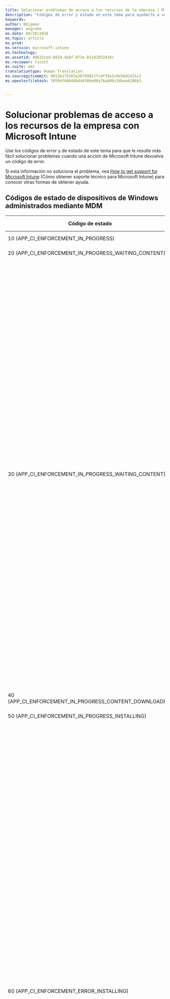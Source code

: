 ```yaml
---
title: Solucionar problemas de acceso a los recursos de la empresa | Microsoft Intune
description: "Códigos de error y estado en este tema para ayudarle a solucionar problemas de acceso a los recursos."
keywords: 
author: Nbigman
manager: angrobe
ms.date: 04/28/2016
ms.topic: article
ms.prod: 
ms.service: microsoft-intune
ms.technology: 
ms.assetid: 40622ced-6029-4abf-873e-b51d2b51934c
ms.reviewer: tscott
ms.suite: ems
translationtype: Human Translation
ms.sourcegitcommit: 9915b275101e287498217c4f35e1c0e56d2425c2
ms.openlocfilehash: f8594f6004dbd44306e00a76ab09c18bea4286b3


---
```


# Solucionar problemas de acceso a los recursos de la empresa con Microsoft Intune
Use los códigos de error y de estado de este tema para que le resulte más fácil solucionar problemas cuando una acción de Microsoft Intune devuelva un código de error.

Si esta información no soluciona el problema, vea [How to get support for Microsoft Intune](how-to-get-support-for-microsoft-intune.md) (Cómo obtener soporte técnico para Microsoft Intune) para conocer otras formas de obtener ayuda.

## Códigos de estado de dispositivos de Windows administrados mediante MDM

|Código de estado|Mensaje de error|Qué hacer|
|---------------|-----------------|--------------|
|10 (APP_CI_ENFORCEMENT_IN_PROGRESS)|Instalación en curso||
|20 (APP_CI_ENFORCEMENT_IN_PROGRESS_WAITING_CONTENT)|Esperando contenido||
|30 (APP_CI_ENFORCEMENT_IN_PROGRESS_WAITING_CONTENT)|Recuperando contenido|Causa probable: el estado de trabajo 30 indica un error de descarga de aplicación de un usuario.<br /><br />Las causas probables pueden ser:<br /><br />El dispositivo había perdido la conectividad de Internet mientras la descarga estaba en curso.<br /><br />Puede haber expirado el certificado emitido para el dispositivo en el momento de la inscripción.<br /><br />Mitigación:<br /><br />Inicie la aplicación Aplicaciones de empresa desde el Panel de Control del dispositivo para confirmar que el certificado del dispositivo no ha expirado; en caso afirmativo, deberá volver a inscribirlo.<br /><br />Compruebe que el dispositivo está conectado a Internet y pruebe a solicitar la aplicación de nuevo.|
|40 (APP_CI_ENFORCEMENT_IN_PROGRESS_CONTENT_DOWNLOADED)|Descarga de contenido completa||
|50 (APP_CI_ENFORCEMENT_IN_PROGRESS_INSTALLING)|Instalación en curso||
|60 (APP_CI_ENFORCEMENT_ERROR_INSTALLING)|InstalaciónSe produjo un error|Error en la instalación de la aplicación después de la descarga.<br /><br />El certificado de firma de código con el que se firmó la aplicación no está presente en el dispositivo.<br /><br />Una dependencia de marco de trabajo de la que depende la aplicación no se encuentra instalada en el dispositivo.<br /><br />Asegúrese de que el certificado de firma de código con el que se firmó la aplicación está presente en el dispositivo y confirme con el administrador que este certificado está destinado a todos los dispositivos de Windows RT inscritos de la empresa.<br /><br />Si el error de instalación se debe a la falta de una dependencia de marco de trabajo, el administrador tendrá que volver a publicar la aplicación y empaquetar el marco de trabajo junto con el paquete de aplicación.<br /><br />El paquete de aplicación descargado no es un paquete válido, puede estar dañado o no ser compatible con la versión del sistema operativo del dispositivo.|
|70 (APP_CI_ENFORCEMENT_SUCCEEDED)|Instalación correcta||
|80 (APP_CI_ENFORCEMENT_IN_PROGRESS)|Desinstalación en curso||
|90 (APP_CI_ENFORCEMENT_ERROR)|Se produjo un error de desinstalación||
|100 (APP_CI_ENFORCEMENT_SUCCEEDED)|Desinstalación correcta||
|110 (APP_CI_ENFORCEMENT_ERROR)|Error de coincidencia de hash de contenido||
|120 (APP_CI_ENFORCEMENT_ERROR)|SLK/instalación de prueba no habilitada||
|130 (APP_CI_ENFORCEMENT_ERROR)|Error de instalación de licencias MSADP||
|Ningún estado (APP_CI_ENFORCEMENT_UNKNOWN)|n/a|Se desconoce el estado actualmente.|

## Acceso a recursos de la compañía (errores comunes)

|Código de estado|Código de error hexadecimal|Mensaje de error|
|---------------|--------------------------|-----------------|
|-2016281101|0x87D1FDF3|Solicitud de CRP de MDM no encontrada|
|-2016281102|0x87D1FDF2|No se encontró la URL de NDES.|
|-2016281103|0x87D1FDF1|Certificado CRP de MDM no encontrado|
|-2016281104|0x87D1FDF0|Certificado CI de MDM no encontrado|
|-2016281105|0x87D1FDEF|No se pudo evaluar la Regla|
|-2016281106|0x87D1FDEE|No aplicable porque perdió en la resolución de conflictos|
|-2016281107|0x87D1FDED|Origen de detección de configuración no admitido|
|-2016281108|0x87D1FDEC|La configuración a la que se hace referencia no se encontró en el elemento de configuración|
|-2016281109|0x87D1FDEB|Error de conversión de tipo de datos|
|-2016281110|0x87D1FDEA|Parámetro no válido para la configuración de CIM|
|-2016281111|0x87D1FDE9|No se aplica a este dispositivo|
|-2016281112|0x87D1FDE8|Error de corrección|
|-2016330905|0x87D13B67|El estado de la aplicación es desconocido|
|-2016330906|0x87D13B66|La aplicación está administrada pero el usuario la ha quitado|
|-2016330907|0x87D13B65|El dispositivo está canjeando el código de canje|
|-2016330908|0x87D13B64|Error al instalar la aplicación|
|-2016330909|0x87D13B63|El usuario rechazó la oferta para actualizar la aplicación|
|-2016330910|0x87D13B62|El usuario rechazó la oferta para instalar la aplicación|
|-2016330911|0x87D13B61|El usuario ha instalado la aplicación antes de que se llevar a cabo la instalación de la aplicación administrada|
|-2016330912|0x87D13B60|La aplicación está programada para la instalación pero necesita un código de canje para completar la transacción|
|-2016341109|0x87D1138B|El dispositivo iOS ha devuelto un error|
|-2016341110|0x87D1138A|El dispositivo iOS ha rechazado el comando debido a un formato incorrecto|
|-2016341111|0x87D11389|El dispositivo iOS ha devuelto un estado Inactivo inesperado|
|-2016341112|0x87D11388|El dispositivo iOS está ocupado actualmente|

## Errores devueltos por dispositivos iOS

|Código de estado|Código de error hexadecimal|Mensaje de error|
|---------------|--------------------------|-----------------|
|-2016299111|0x87D1B799|Error interno|
|-2016299112|0x87D1B798|Error interno|
|-2016300111|0x87D1B3B1|36001: (error interno)|
|-2016300112|0x87D1B3B0|36000: La red de telefonía móvil ya está configurada|
|-2016301110|0x87D1AFCA|35002: Varias fuentes en una única carga|
|-2016301111|0x87D1AFC9|35001: Error al instalar las fuentes|
|-2016301112|0x87D1AFC8|35000: Datos de fuente no válidos|
|-2016302109|0x87D1ABE3|34003: El nombre principal Kerberos no es válido|
|-2016302110|0x87D1ABE2|34002: Falta el nombre principal Kerberos|
|-2016302111|0x87D1ABE1|34001: Modelo de coincidencia de dirección URL no válido|
|-2016302112|0x87D1ABE0|34000: Modelo de coincidencia de identificador de la aplicación no válido|
|-2016304112|0x87D1A410|32000: Demasiadas aplicaciones|
|-2016305111|0x87D1A029|31001: No se puede aplicar la configuración|
|-2016305112|0x87D1A028|31000: No se puede aplicar la credencial|
|-2016306111|0x87D19C41|30001: Tiempo de espera agotado|
|-2016306112|0x87D19C40|30000: Error en la autentificación|
|-2016307109|0x87D1985B|29003: Datos de certificado incorrectos|
|-2016307110|0x87D1985A|29002:|
|-2016307111|0x87D19859|29001:|
|-2016307112|0x87D19858|29000: El dispositivo no está supervisado|
|-2016308110|0x87D19472|28002: No se puede establecer el papel tapiz|
|-2016308111|0x87D19471|28001: Imagen de papel tapiz incorrecta|
|-2016308112|0x87D19470|28000: Elemento desconocido|
|-2016310111|0x87D18CA1|26001: Cifrado de nivel de archivos no admitido|
|-2016310112|0x87D18CA0|26000: Cifrado de nivel de bloque no admitido|
|-2016311110|0x87D188BA|25002: No se puede quitar|
|-2016311111|0x87D188B9|25001: No se puede instalar|
|-2016311112|0x87D188B8|25000: Perfil incorrecto|
|-2016312109|0x87D184D3|24003: Perfil final incorrecto|
|-2016312110|0x87D184D2|24002: Carga de identidad incorrecta|
|-2016312111|0x87D184D1|24001: No se puede firmar el diccionario de atributos|
|-2016312112|0x87D184D0|24000: No se puede crear el diccionario de atributos|
|-2016313110|0x87D180EA|23002: Certificado de servidor no válido|
|-2016313111|0x87D180E9|23001: Respuesta del servidor incorrecta|
|-2016313112|0x87D180E8|23000: Identidad incorrecta|
|-2016314099|0x87D17D0D|22013: Respuesta de la operación PKI no válida|
|-2016314100|0x87D17D0C|22012: No se puede almacenar el certificado de CA|
|-2016314101|0x87D17D0B|22011: No se puede generar el CSR|
|-2016314102|0x87D17D0A|22010: No se puede almacenar la identidad temporal|
|-2016314103|0x87D17D09|22009: No se puede crear la identidad temporal|
|-2016314104|0x87D17D08|22008: No se puede crear la identidad|
|-2016314105|0x87D17D07|22007: Certificado firmado no válido|
|-2016314106|0x87D17D06|22006: CAP de CA insuficientes|
|-2016314107|0x87D17D05|22005: Error de red|
|-2016314108|0x87D17D04|22004: Configuración de certificado no admitida|
|-2016314109|0x87D17D03|22003: Respuesta de RA no válida|
|-2016314110|0x87D17D02|22002: Respuesta de CA no válida|
|-2016314111|0x87D17D01|22001: No se puede generar el par de claves|
|-2016314112|0x87D17D00|22000: Uso de clave no válido|
|-2016315105|0x87D1791F|21007: No se puede verificar la cuenta|
|-2016315106|0x87D1791E|21006: No se puede descifrar el certificado|
|-2016315107|0x87D1791D|21005: La cuenta no es única|
|-2016315108|0x87D1791C|21004: No se puede crear la cuenta|
|-2016315109|0x87D1791B|21003: Sin nombre de host|
|-2016315110|0x87D1791A|21002: No se puede cumplir con la directiva de cifrado del servidor|
|-2016315111|0x87D17919|21001: No se puede cumplir con la directiva del servidor|
|-2016315112|0x87D17918|21000: No se puede obtener la directiva del servidor|
|-2016316110|0x87D17532|20002: La cuenta no es única|
|-2016316111|0x87D17531|20001: Sin nombre de host|
|-2016316112|0x87D17530|20000: No se puede crear la cuenta|
|-2016317110|0x87D1714A|19002: La cuenta no es única|
|-2016317111|0x87D17149|19001: Sin nombre de host|
|-2016317112|0x87D17148|19000: No se puede crear la cuenta|
|-2016318110|0x87D16D62|18002: Credenciales no válidas|
|-2016318111|0x87D16D61|18001: El host es inalcanzable|
|-2016318112|0x87D16D60|18000: Error desconocido|
|-2016319110|0x87D1697A|17002: La cuenta no es única|
|-2016319111|0x87D16979|17001: Sin nombre de host|
|-2016319112|0x87D16978|17000: No se puede crear la cuenta|
|-2016320110|0x87D16592|16002: La cuenta no es única|
|-2016320111|0x87D16591|16001: Sin nombre de host|
|-2016320112|0x87D16590|16000: No se puede crear la suscripción|
|-2016321109|0x87D161AB|15003: Certificado no válido|
|-2016321110|0x87D161AA|15002: No se puede bloquear la configuración de red|
|-2016321111|0x87D161A9|15001: No se puede quitar la VPN|
|-2016321112|0x87D161A8|15000: No se puede instalar la VPN|
|-2016322110|0x87D15DC2|14002: La configuración de la nube ya existe|
|-2016322111|0x87D15DC1|14001: Dispositivo bloqueado|
|-2016322112|0x87D15DC0|14000: Campo no válido|
|-2016323107|0x87D159DD|13005: No se puede configurar el proxy|
|-2016323108|0x87D159DC|13004: No se puede configurar EAP|
|-2016323109|0x87D159DB|13003: No se puede crear la configuración de Wi-Fi|
|-2016323110|0x87D159DA|13002: Se necesita una contraseña|
|-2016323111|0x87D159D9|13001: Se necesita un nombre de usuario|
|-2016323112|0x87D159D8|13000: No se puede instalar|
|-2016324070|0x87D1561A|12042: Código de config. regional desconocido|
|-2016324071|0x87D15619|12041: Código de idioma desconocido|
|-2016324072|0x87D15618|12040: Se necesita iniciar sesión en iTunes Store|
|-2016324073|0x87D15617|12039: (sin usar)|
|-2016324074|0x87D15616|12038: Aplicación no administrada|
|-2016324075|0x87D15615|12037: Código de canje no válido|
|-2016324076|0x87D15614|12036: No se puede quitar la aplicación en el estado actual|
|-2016324077|0x87D15613|12035: No se puede comprar la aplicación|
|-2016324078|0x87D15612|12034: La dirección URL no es HTTPS|
|-2016324079|0x87D15611|12033: Manifiesto no válido|
|-2016324080|0x87D15610|12032: Demasiadas aplicaciones en el manifiesto|
|-2016324081|0x87D1560F|12031: Instalación de la aplicación deshabilitada|
|-2016324082|0x87D1560E|12030: Dirección URL no válida|
|-2016324083|0x87D1560D|12029: Aplicación no administrada|
|-2016324084|0x87D1560C|12028: Sin esperar al canje|
|-2016324085|0x87D1560B|12027: No es una aplicación|
|-2016324086|0x87D1560A|12026: La aplicación ya está en cola|
|-2016324087|0x87D15609|12025: La aplicación ya está instalada|
|-2016324088|0x87D15608|12024: No se puedo validar el manifiesto de la aplicación|
|-2016324089|0x87D15607|12023: No se pudo validar el Id. de la aplicación|
|-2016324090|0x87D15606|12022: Tema no válido|
|-2016324091|0x87D15605|12021: Tipo de solicitud no válida|
|-2016324092|0x87D15604|12020: Sin autorización del servidor|
|-2016324093|0x87D15603|12019: No se puede copiar el secreto de Escrow|
|-2016324094|0x87D15602|12018: No se pueden copiar los datos del contenedor de claves de Escrow|
|-2016324095|0x87D15601|12017: No se puede crear el contenedor de claves de Escrow|
|-2016324096|0x87D15600|12016: Falta la identidad|
|-2016324097|0x87D155FF|12015: No se puede obtener el token de inserción|
|-2016324098|0x87D155FE|12014: El perfil de aprovisionamiento no está administrado|
|-2016324099|0x87D155FD|12013: El perfil no está administrado|
|-2016324100|0x87D155FC|12012: Error de coincidencia del reemplazo de MDM|
|-2016324101|0x87D155FB|12011: Configuración de MDM no válida|
|-2016324102|0x87D155FA|12010: Error de incoherencia interna|
|-2016324103|0x87D155F9|12009: Perfil de reemplazo no válido|
|-2016324104|0x87D155F8|12008: solicitud con formato incorrecto|
|-2016324105|0x87D155F7|12007: No autorizado|
|-2016324106|0x87D155F6|12006: Redireccionamiento rechazado|
|-2016324107|0x87D155F5|12005: No se puede encontrar el certificado|
|-2016324108|0x87D155F4|12004: Certificado de inserción no válido|
|-2016324109|0x87D155F3|12003: Respuesta de desafío no válida|
|-2016324110|0x87D155F2|12002: No se puede proteger|
|-2016324111|0x87D155F1|12001: Varias instancias MDM|
|-2016324112|0x87D155F0|12000: Derechos de acceso no válidos|
|-2016325111|0x87D15209|11001: El APN personalizado ya está instalado|
|-2016325112|0x87D15208|11000: No se puede instalar el APN|
|-2016326111|0x87D14E21|10001: Firmante no válido|
|-2016326112|0x87D14E20|10000: No se pueden instalar los valores predeterminados|
|-2016327106|0x87D14A3E|9006: El certificado no es una identidad|
|-2016327107|0x87D14A3D|9005: El certificado tiene un formato incorrecto|
|-2016327108|0x87D14A3C|9004: No se puede almacenar el certificado raíz|
|-2016327109|0x87D14A3B|9003: No se pueden almacenar los datos WAPI|
|-2016327110|0x87D14A3A|9002: No se puede almacenar el certificado|
|-2016327111|0x87D14A39|9001: Hay demasiados certificados en una carga|
|-2016327112|0x87D14A38|9000: Contraseña no válida|
|-2016328112|0x87D14650|8000: No se puede instalar la imagen de web|
|-2016329105|0x87D1426F|7007: La cuenta SMTP no está configurada correctamente|
|-2016329106|0x87D1426E|7006: La cuenta POP no está configurada correctamente|
|-2016329107|0x87D1426D|7005: La cuenta IMAP no está configurada correctamente|
|-2016329108|0x87D1426C|7004: El certificado SMIME es incorrecto|
|-2016329109|0x87D1426B|7003: Falta el certificado SMIME|
|-2016329110|0x87D1426A|7002: Ocurrió un error desconocido durante la validación|
|-2016329111|0x87D14269|7001: Credenciales no válidas|
|-2016329112|0x87D14268|7000: El host es inalcanzable|
|-2016330110|0x87D13E82|6002: No se puede crear la consulta|
|-2016330111|0x87D13E81|6001: Cadena vacía|
|-2016330112|0x87D13E80|6000: Error del sistema en la cadena de claves|
|-2016331097|0x87D13AA7|5015: No se puede establecer el período de gracia|
|-2016331098|0x87D13AA6|5014: No se puede establecer código de acceso|
|-2016331099|0x87D13AA5|5013: No se puede borrar el código de acceso|
|-2016331100|0x87D13AA4|5012: (sin usar)|
|-2016331101||5011: Código de acceso incorrecto|
|-2016331102||5010: Dispositivo bloqueado|
|-2016331103|0x87D13AA4|5009: (sin usar)|
|-2016331104|0x87D13AA0|5008: El código de acceso es demasiado reciente|
|-2016331105|0x87D13A9F|5007: Código de acceso expirado|
|-2016331106|0x87D13AA3|5006: El código de acceso necesita caracteres alfabéticos|
|-2016331107|0x87D13A9D|5005: El código de acceso necesita un número|
|-2016331108|0x87D13A9C|5004: El código de acceso tiene caracteres ascendentes y descendentes|
|-2016331109|0x87D13A9B|5003: El código de acceso tiene caracteres repetidos|
|-2016331110|0x87D13A9A|5002: Muy pocos caracteres complejos|
|-2016331111|0x87D13A99|5001: Muy pocos caracteres únicos|
|-2016331112|0x87D13A98|5000: El código de acceso es demasiado corto|
|-2016332093|0x87D136C3|4019: Varias cargas de bloqueo de aplicaciones|
|-2016332094|0x87D136C2|4018: Varias cargas APN o de red de telefonía móvil|
|-2016332095|0x87D136C1|4017: Varias cargas de proxy HTTP global|
|-2016332096|0x87D136C0|4016: (Error interno)|
|-2016332097|0x87D136BF|4015: El perfil de sustitución no contiene una carga MDM|
|-2016332098|0x87D136BE|4014: No hay ninguna identidad de dispositivo disponible|
|-2016332099|0x87D136BD|4013: Error al actualizar|
|-2016332100|0x87D136BC|4012: El perfil no se puede actualizar|
|-2016332101|0x87D136BB|4011: El perfil final no es un perfil de configuración|
|-2016332102|0x87D136BA|4010: El perfil actualizado no tiene el mismo identificador|
|-2016332103|0x87D136B9|4009: Dispositivo bloqueado|
|-2016332104|0x87D136B8|4008: Certificados no coincidentes|
|-2016332105|0x87D136B7|4007: Formato de archivo no reconocido|
|-2016332106|0x87D136B6|4006: La fecha de eliminación del perfil está en el pasado|
|-2016332107|0x87D136B5|4005: El código de acceso no es compatible|
|-2016332108|0x87D136B4|4004: El usuario canceló la instalación|
|-2016332109|0x87D136B3|4003: El perfil no está en cola para la instalación|
|-2016332110|0x87D136B2|4002: UUID duplicado|
|-2016332111|0x87D136B1|4001: Error al instalar|
|-2016332112|0x87D136B0|4000: No se puede analizar el perfil|
|-2016333111|0x87D132C9|3001: El sensor de comparación de valor no es coherente (error interno)|
|-2016333112|0x87D132C8|3000: El sensor de restricción no es coherente (error interno)|
|-2016334108|0x87D12EE4|2004: Valor de campo no admitido|
|-2016334109|0x87D12EE3|2003: Tipo de datos incorrectos en el campo|
|-2016334110|0x87D12EE2|2002: Falta el campo obligatorio|
|-2016334111|0x87D12EE1|2001: Versión de carga no admitida|
|-2016334112|0x87D12EE0|2000: Carga con formato incorrecto|
|-2016335102|0x87D12B02|1010: Valor de campo no admitido|
|-2016335103|0x87D12B01|1009: Error en la instalación del perfil|
|-2016335104|0x87D12B00|1008: Los identificadores de carga no son únicos|
|-2016335105|0x87D12AFF|1007: Los UUID no son únicos|
|-2016335106|0x87D12AFE|1006: No se puede descifrar|
|-2016335107|0x87D12AFD|1005: Perfil vacío|
|-2016335108|0x87D12AFC|1004: Firma incorrecta|
|-2016335109|0x87D12AFB|1003: Tipo de datos incorrectos en el campo|
|-2016335110|0x87D12AFA|1002: Falta el campo obligatorio|
|-2016335111|0x87D12AF9|1001: Versión de perfil no admitido|
|-2016335112|0x87D12AF8|1000: Perfil con formato incorrecto|

## Códigos de respuesta OMA

|Código de estado|Código de error hexadecimal|Mensaje de error|
|---------------|--------------------------|-----------------|
|-2016344008|0x87D10838|(1404): se ha denegado el acceso al certificado|
|-2016344009|0x87D10837|(1403): no se encuentra el certificado|
|-2016344010|0x87D10836|DCMO(1402): error de la operación|
|-2016344011|0x87D10835|DCMO(1401): el usuario eligió no aceptar la operación cuando se le solicitó|
|-2016344012|0x87D10834|DCMO(1400): error de cliente|
|-2016344108|0x87D107D4|DCMO(1204): la funcionalidad del dispositivo está deshabilitada y el usuario puede volver a habilitarla|
|-2016344109|0x87D107D3|DCMO(1203): la funcionalidad del dispositivo está deshabilitada y el usuario no puede volver a habilitarla|
|-2016344110|0x87D107D2|DCMO(1202): la operación de habilitación finalizó correctamente pero la funcionalidad del dispositivo está desconectada|
|-2016344111|0xF3FB4D95|DCMO(1201): la operación de habilitación finalizó correctamente y la funcionalidad del dispositivo está asociada|
|-2016344112|0x87D107D0|DCMO(1200): la operación finalizó correctamente|
|-2016345595|0x87D10205|Syncml(517): la respuesta a un comando atómico fue demasiado grande para un único mensaje.|
|-2016345596|0x87D10204|Syncml(516): el comando estaba dentro de un elemento atómico y se produjo un error del mismo. El comando no se revirtió correctamente.|
|-2016345598|0x87D10202|Syncml(514): el comando SyncML no se completó correctamente porque la operación se canceló antes de procesar el comando.|
|-2016345599|0x87D10201|Syncml(513): el destinatario no admite o rechaza la versión especificada del protocolo de sincronización de SyncML que se usa en el mensaje de solicitud de SyncML.|
|-2016345600|0x87D10200|Syncml(512): error de aplicación durante la sesión de sincronización.|
|-2016345601|0x87D101FF|Syncml(511): error grave en el servidor al procesar la solicitud.|
|-2016345602|0x87D101FE|Syncml(510): error al procesar la solicitud. El error está relacionado con un error en el almacén de datos del destinatario.|
|-2016345603|0x87D101FD|Syncml(509): reservado para uso en el futuro.|
|-2016345604|0x87D101FC|Syncml(508): se produjo un error que necesita una actualización del estado de sincronización actual del cliente con el servidor.|
|-2016345605|0x87D101FB|Syncml(507): el error hizo que todos los comandos de SyncML en un tipo de elemento atómico finalizaran incorrectamente.|
|-2016345606|0x87D101FA|Syncml(506): error de aplicación al procesar la solicitud.|
|-2016345607|0x87D101F9|Syncml(505): el destinatario no admite o rechaza admitir la versión especificada del DTD de SyncML que se usa en el mensaje de solicitud de SyncML.|
|-2016345608|=0x87D101F8|Syncml(504): el destinatario, mientras actuaba como puerta de enlace o proxy, no recibió una respuesta puntual del destinatario ascendente especificado por el URI (por ejemplo, HTTP, FTP o LDAP) u otro destinatario auxiliar (por ejemplo, DNS) al que necesitaba obtener acceso para satisfacer la solicitud.|
|-2016345609|0x87D101F7|Syncml(503): el destinatario no puede controlar la solicitud porque está temporalmente sobrecargado o se está realizando el mantenimiento del mismo.|
|-2016345610|0x87D101F6|Syncml(502): el destinatario, mientras actuaba como puerta de enlace o proxy, recibió una respuesta no válida del destinatario ascendente al que obtuvo acceso para satisfacer la solicitud.|
|-2016345611|0x87D101F5|Syncml(501): el destinatario no admite el comando requerido para satisfacer la solicitud.|
|-2016345612|0x87D101F4|Syncml(500): el destinatario detectó una condición inesperada que le impidió satisfacer la solicitud|
|-2016345684|0x87D101AC|Syncml(428): no se pudo mover|
|-2016345685|0x87D101AB|Syncml(427): el elemento primario no se puede eliminar porque contiene elementos secundarios.|
|-2016345686|0x87D101AA|Syncml:(426) elemento parcial no aceptado.|
|-2016345687|0x87D101A9|Syncml(425): error del comando solicitado porque el remitente no tiene permisos de control de acceso (ACL) adecuados en el destinatario.|
|-2016345688|0x87D101A8|Syncml(424): el objeto fragmentado se recibió, pero el tamaño del objeto recibido no coincidió con el tamaño declarado en el primer fragmento.|
|-2016345689|0x87D101A7|Syncml(423): error del comando solicitado porque el elemento que se eliminó temporalmente se había eliminado permanentemente previamente en el servidor.|
|-2016345690|0x87D101A6|Syncml(422): error en el servidor del comando solicitado porque el formato de script CGI en LocURI era incorrecto.|
|-2016345691|0x87D101A5|Syncml(421): error en el servidor del comando solicitado porque la gramática de búsqueda especificada era desconocida.|
|-2016345692|0x87D101A4|Syncml(420): el destinatario no dispone de más espacio de almacenamiento para los datos de sincronización restantes.|
|-2016345693|0x87D101A3|Syncml(419): la solicitud de cliente creó un conflicto que se resolvió al imponerse el comando del servidor.|
|-2016345694|0x87D101A2|Syncml(418): error del comando Put o Add porque el destino ya existe.|
|-2016345695|0x87D101A1|Syncml(417): error de solicitud. El originador debe reintentar la solicitud más tarde.|
|-2016345696|0x87D101A0|Syncml(416): error de la solicitud porque el tamaño de bytes especificado en la solicitud es demasiado grande.|
|-2016345697|0x87D1019F|Syncml(415): tipo o formato de soporte no admitido.|
|-2016345698|0x87D1019E|Syncml(414): error del comando solicitado porque la longitud del URI de destino es mayor que la que el destinatario puede o desea procesar.|
|-2016345699|0x87D1019D|Syncml(413): el destinatario rechaza realizar el comando solicitado porque el tamaño del elemento solicitado es mayor que el que el destinatario puede o desea procesar.|
|-2016345700|0x87D1019C|Syncml(412): error del comando solicitado en el destinatario porque estaba incompleto o su formato era incorrecto.|
|-2016345701|0x87D1019B|Syncml(411): información de longitud o tamaño de bytes en el tipo de elemento Meta debe acompañar al comando solicitado.|
|-2016345702|0x87D1019A|Syncml(410): el destino solicitado ya no está en el destinatario y no se conoce ningún URI de reenvío.|
|-2016345703|0x87D10199|Syncml(409): error de solicitud porque se produjo un conflicto de actualizaciones entre las versiones de datos de cliente y servidor.|
|-2016345704|0x87D10198|Syncml(408): no se recibió un mensaje previsto en el periodo de tiempo necesario.|
|-2016345705|0x87D10197|Syncml(407): error del comando solicitado debido a que el originador debe proporcionar la autenticación correcta.|
|-2016345706|0x87D10196|Syncml(406): error del comando solicitado porque una característica opcional en la solicitud no se admite.|
|-2016345707|0x87D10195|Syncml(405): el comando solicitado no se admite en el destino.|
|-2016345708|0x87D10194|Syncml(404): el destino solicitado no se encontró.|
|-2016345709|0x87D10193|Syncml(403): error del comando solicitado, pero el destinatario entendió el comando solicitado.|
|-2016345710|0x87D10192|Syncml(402): error del comando solicitado porque es preciso realizar el pago correspondiente.|
|-2016345711|0x87D10191|Syncml(401): error del comando solicitado porque el solicitante debe proporcionar la autenticación correcta.|
|-2016345712|0x87D10190|Syncml(400): el comando solicitado no se pudo realizar porque el formato de la sintaxis del comando es incorrecto.|
|-2016345807|0x87D10131|Syncml(305): se debe obtener acceso al destino solicitado mediante el proxy de URI especificado.|
|-2016345808|0x87D10130|Syncml(304): el comando SyncML solicitado no se ejecutó en el destino.|
|-2016345809|0x87D1012F|Syncml(303): el destino solicitado se puede encontrar en otro URI.|
|-2016345810|0x87D1012E|Syncml(302): el destino solicitado se ha movido temporalmente a otro URI.|
|-2016345811|0x87D1012D|Syncml(301): el destino solicitado tiene un nuevo URI.|
|-2016345812|0x87D1012C|Syncml(300): el destino solicitado es uno de varios destinos solicitados alternativos.|
|-2016345896|0x87D100D8|Syncml(216): error de Atomic debido a un comando que estaba dentro del elemento Atomic. El comando se revirtió correctamente.|
|-2016345897|0x87D100D7|Syncml(215): no se ejecutó un comando debido a la interacción del usuario, que decidió no aceptar la elección.|
|-2016345898|0x87D100D6|Syncml(214): operación cancelada. El comando SyncML se realizó correctamente, pero no se procesarán más comandos en esta sesión.|
|-2016345899|0x87D100D5|Syncml(213): se aceptó y se almacenó en búfer el elemento fragmentado.|
|-2016345900|0x87D100D4|Syncml(212): autenticación aceptada; no será necesario autenticarse de nuevo durante el resto de la sesión de sincronización. Este código de respuesta solo se puede usar para responder a una solicitud en la que se proporcionan credenciales.|
|-2016345901|0x87D100D3|Syncml(211): elemento no eliminado. No se encontró el elemento solicitado. Es posible que se haya eliminado previamente.|
|-2016345902|0x87D100D2|Syncml(210): eliminación sin archivar. La respuesta indica que los datos solicitados se eliminaron correctamente pero que no se archivaron antes de su eliminación porque esta característica OPCIONAL no es compatible con la implementación.|
|-2016345903|0x87D100D1|conflicto resuelto con duplicado. La respuesta indica que la solicitud generó un conflicto de actualización que se resolvió con una duplicación de los datos del cliente que se estaban creando en la base de datos del servidor. La respuesta incluye el URI de destino del duplicado en el elemento del estado. Además, en el caso de una sincronización bidireccional, se devuelve un comando Add con la definición de datos duplicados.|
|-2016345904|0x87D100D0|conflicto resuelto a favor del comando del cliente. La respuesta indica que se produjo un conflicto de actualización que se resolvió a favor del comando del cliente.|
|-2016345905|0x87D100CF|conflicto resuelto con combinación. La respuesta indica que la solicitud ha generado un conflicto que se ha resuelto con la combinación de las instancias de datos del cliente y del servidor. La respuesta incluye las URL de destino y origen del elemento de estado. Además, se devuelve un comando Replace con los datos combinados.|
|-2016345906|0x87D100CE|la respuesta indica que solo se completó parte del comando. Si el resto del comando se puede completar más tarde, una vez que finalice se DEBE crear un código apropiado de estado de solicitud de finalización.|
|-2016345907|0x87D100CD|el origen DEBE actualizar su contenido. Se informa al originador de la solicitud de que su contenido DEBE sincronizarse para obtener una versión actualizada.|
|-2016345908|0x87D100CC|la solicitud se completó correctamente, pero no se devolvieron datos. El código de respuesta también se devuelve como respuesta a un comando Get cuando el destino carece de contenido.|
|-2016345909|0x87D100CB|respuesta no autoritativa. La entidad que responde a la solicitud no es la de destino. La respuesta solo se devolverá cuando la solicitud genere un código de respuesta 200 por parte del destino autoritativo.|
|-2016345910|0x87D100CA|aceptado para procesamiento. La solicitud para ejecutar una aplicación de forma remota o para alertar a un usuario o aplicación se realizó correctamente.|
|-2016345911|0x87D100C9|se agregó el elemento solicitado.|
|-2016345912|0x87D100C8|el comando SyncML se realizó correctamente.|
|-2016346011|0x87D10065|el comando SyncML se está realizando, pero todavía no ha finalizado.|

### Pasos siguientes
Si esta información para solucionar problemas no le ha ayudado, póngase en contacto con el servicio de soporte técnico de Microsoft como se indica en [How to get support for Microsoft Intune](how-to-get-support-for-microsoft-intune.md) (Cómo obtener soporte técnico de Microsoft Intune).



<!--HONumber=Jul16_HO4-->


